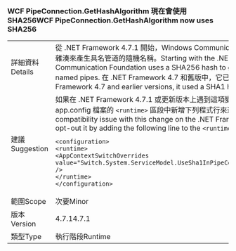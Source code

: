 ### <a name="wcf-pipeconnectiongethashalgorithm-now-uses-sha256"></a><span data-ttu-id="dbeeb-101">WCF PipeConnection.GetHashAlgorithm 現在會使用 SHA256</span><span class="sxs-lookup"><span data-stu-id="dbeeb-101">WCF PipeConnection.GetHashAlgorithm now uses SHA256</span></span>

|   |   |
|---|---|
|<span data-ttu-id="dbeeb-102">詳細資料</span><span class="sxs-lookup"><span data-stu-id="dbeeb-102">Details</span></span>|<span data-ttu-id="dbeeb-103">從 .NET Framework 4.7.1 開始，Windows Communication Foundation 會使用 SHA256 雜湊來產生具名管道的隨機名稱。</span><span class="sxs-lookup"><span data-stu-id="dbeeb-103">Starting with the .NET Framework 4.7.1, Windows Communication Foundation uses a SHA256 hash to generate random names for named pipes.</span></span> <span data-ttu-id="dbeeb-104">在 .NET Framework 4.7 和舊版中，它已使用 SHA1 雜湊。</span><span class="sxs-lookup"><span data-stu-id="dbeeb-104">In the .NET Framework 4.7 and earlier versions, it used a SHA1 hash.</span></span>|
|<span data-ttu-id="dbeeb-105">建議</span><span class="sxs-lookup"><span data-stu-id="dbeeb-105">Suggestion</span></span>|<span data-ttu-id="dbeeb-106">如果在 .NET Framework 4.7.1 或更新版本上遇到這項變更的相容性問題，您可以在 app.config 檔案的 <code>&lt;runtime&gt;</code> 區段中新增下列程式行來退出變更：</span><span class="sxs-lookup"><span data-stu-id="dbeeb-106">If you run into compatibility issue with this change on the .NET Framework 4.7.1 or later, you can opt-out it by adding the following line to the <code>&lt;runtime&gt;</code> section of your app.config file:</span></span><pre><code class="language-xml">&lt;configuration&gt;&#13;&#10;&lt;runtime&gt;&#13;&#10;&lt;AppContextSwitchOverrides value=&quot;Switch.System.ServiceModel.UseSha1InPipeConnectionGetHashAlgorithm=true&quot; /&gt;&#13;&#10;&lt;/runtime&gt;&#13;&#10;&lt;/configuration&gt;&#13;&#10;</code></pre>|
|<span data-ttu-id="dbeeb-107">範圍</span><span class="sxs-lookup"><span data-stu-id="dbeeb-107">Scope</span></span>|<span data-ttu-id="dbeeb-108">次要</span><span class="sxs-lookup"><span data-stu-id="dbeeb-108">Minor</span></span>|
|<span data-ttu-id="dbeeb-109">版本</span><span class="sxs-lookup"><span data-stu-id="dbeeb-109">Version</span></span>|<span data-ttu-id="dbeeb-110">4.7.1</span><span class="sxs-lookup"><span data-stu-id="dbeeb-110">4.7.1</span></span>|
|<span data-ttu-id="dbeeb-111">類型</span><span class="sxs-lookup"><span data-stu-id="dbeeb-111">Type</span></span>|<span data-ttu-id="dbeeb-112">執行階段</span><span class="sxs-lookup"><span data-stu-id="dbeeb-112">Runtime</span></span>|

